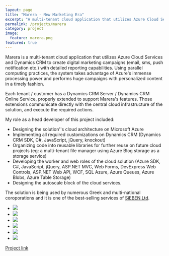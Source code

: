 ```yaml
---
layout: page
title: "Marera - New Marketing Era"
excerpt: "A multi-tenant cloud application that utilizes Azure Cloud Services and Dynamics CRM to create digital marketing campaigns with detailed reporting capabilities."
permalink: /projects/marera
category: project
image:
  feature: marera.png
featured: true
---
```


Marera is a multi-tenant cloud application that utilizes Azure Cloud Services and Dynamics CRM to create digital marketing campaigns (email, sms, push notification etc.) with detailed reporting capabilities. Using parallel computing practices, the system takes advantage of Azure's immense processing power and performs huge campaigns with personalized content in a timely fashion. 

Each tenant / customer has a Dynamics CRM Server / Dynamics CRM Online Service, properly extended to support Marera's features. Those extensions communicate directly with the central cloud infrastructure of the solution, and execute the required actions.

My role as a head developer of this project included:

* Designing the solution''s cloud architecture on Microsoft Azure
* Implementing all required customizations on Dynamics CRM (Dynamics CRM SDK, C#, JavaScript, jQuery, knockout)
* Organizing code into reusable libraries for further reuse on future cloud projects (eg: a multi-tenant file manager using Azure Blog storage as a storage service)
* Developing the worker and web roles of the cloud solution (Azure SDK, C#, JavaScript, jQuery, ASP.NET MVC, Web Forms, DevExpress Web Controls, ASP.NET Web API, WCF, SQL Azure, Azure Queues, Azure Blobs, Azure Table Storage)
* Designing the autoscale block of the cloud services.

The solution is being used by numerous Greek and multi-national coroporations and it is one of the best-selling services of [SiEBEN Ltd](http://www.sieben.gr).

<ul class="list-inline gallery">
	<li>
		<a href="{{ site.baseurl }}/images/marera-arch-1-1024x582.png" class="image-popup mfp-with-zoom" title="Marera Architectural Overview 1">
			<img src="{{ site.baseurl }}/images/marera-arch-1-150x150.png" />
		</a>
	</li>
	<li>
		<a href="{{ site.baseurl }}/images/marera-arch-2-1024x582.png" class="image-popup mfp-with-zoom" title="Marera Architectural Overview 2">
			<img src="{{ site.baseurl }}/images/marera-arch-2-150x150.png" />
		</a>
	</li>
	<li>
		<a href="{{ site.baseurl }}/images/marera3-1024x582.png" class="image-popup mfp-with-zoom" title="The campaign control panel">
			<img src="{{ site.baseurl }}/images/marera3-150x150.png" />
		</a>
	</li>
	<li>
		<a href="{{ site.baseurl }}/images/marera1-1024x582.png" class="image-popup mfp-with-zoom" title="An overview of the Priority Queue pattern used in Marera">
			<img src="{{ site.baseurl }}/images/marera1-150x150.png" />
		</a>
	</li>
	<li>
		<a href="{{ site.baseurl }}/images/marera2-1024x582.png" class="image-popup mfp-with-zoom" title="An overview of the Retry pattern used in Marera">
			<img src="{{ site.baseurl }}/images/marera2-150x150.png" />
		</a>
	</li>
	<li>
		<a href="{{ site.baseurl }}/images/marera clients.png" class="image-popup mfp-with-zoom" title="A subset of Marera's customer list">
			<img src="{{ site.baseurl }}/images/marera-clients_150_150.png" />
		</a>
	</li>
</ul>

[Project link](http://www.marera.net/)